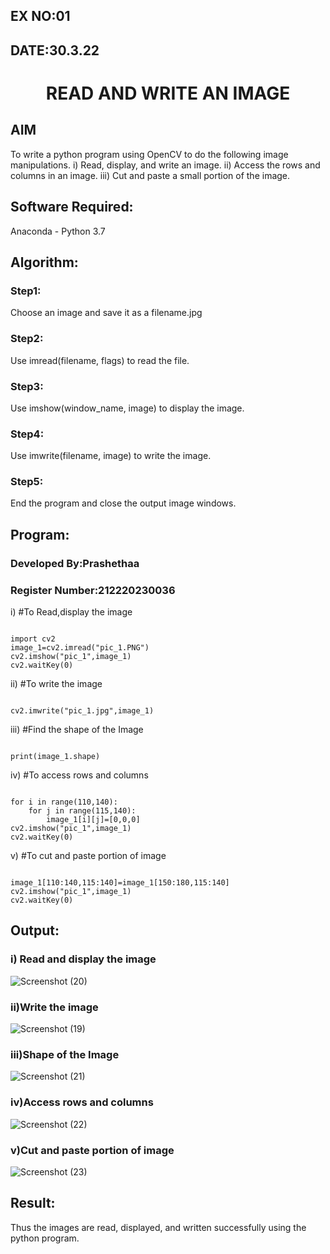 ## EX NO:01
## DATE:30.3.22
# <p align="center">READ AND WRITE AN IMAGE
## AIM
To write a python program using OpenCV to do the following image manipulations.
i) Read, display, and write an image.
ii) Access the rows and columns in an image.
iii) Cut and paste a small portion of the image.

## Software Required:
Anaconda - Python 3.7
## Algorithm:
### Step1:
Choose an image and save it as a filename.jpg
### Step2:
Use imread(filename, flags) to read the file.
### Step3:
Use imshow(window_name, image) to display the image.
### Step4:
Use imwrite(filename, image) to write the image.
### Step5:
End the program and close the output image windows.
    
    
    
## Program:
### Developed By:Prashethaa
### Register Number:212220230036
    
i) #To Read,display the image
```

import cv2
image_1=cv2.imread("pic_1.PNG")
cv2.imshow("pic_1",image_1)
cv2.waitKey(0)

```
ii) #To write the image
```

cv2.imwrite("pic_1.jpg",image_1)

```
iii) #Find the shape of the Image
```python3

print(image_1.shape)

```
iv) #To access rows and columns

```python3

for i in range(110,140):
    for j in range(115,140):
        image_1[i][j]=[0,0,0]
cv2.imshow("pic_1",image_1)
cv2.waitKey(0)

```
v) #To cut and paste portion of image
```python3

image_1[110:140,115:140]=image_1[150:180,115:140]
cv2.imshow("pic_1",image_1)
cv2.waitKey(0)

```

## Output:

### i) Read and display the image

![Screenshot (20)](https://user-images.githubusercontent.com/75234942/161495510-d00e977c-8bdb-4155-8344-a64de35573d5.png)

### ii)Write the image

![Screenshot (19)](https://user-images.githubusercontent.com/75234942/161495534-351f8a33-cc1b-4ea3-8342-0cc6c43e2375.png)

### iii)Shape of the Image

![Screenshot (21)](https://user-images.githubusercontent.com/75234942/161495599-0c0244b2-957b-4e03-9f3c-92c4a420ddc9.png)

### iv)Access rows and columns

![Screenshot (22)](https://user-images.githubusercontent.com/75234942/161495625-8dd163fe-272e-436d-8ab8-c997e4f4b942.png)

### v)Cut and paste portion of image

![Screenshot (23)](https://user-images.githubusercontent.com/75234942/161495682-aca7221e-f1a5-4b81-a98a-389501f541fd.png)


## Result:
Thus the images are read, displayed, and written successfully using the python program.


